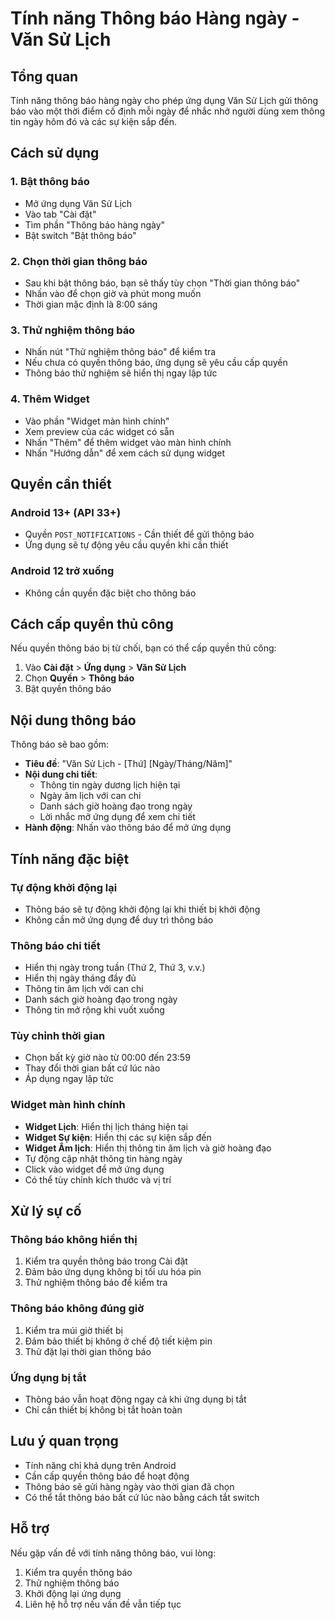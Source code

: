 # Tính năng Thông báo Hàng ngày - Văn Sử Lịch

## Tổng quan

Tính năng thông báo hàng ngày cho phép ứng dụng Văn Sử Lịch gửi thông báo vào một thời điểm cố định mỗi ngày để nhắc nhở người dùng xem thông tin ngày hôm đó và các sự kiện sắp đến.

## Cách sử dụng

### 1. Bật thông báo

-   Mở ứng dụng Văn Sử Lịch
-   Vào tab "Cài đặt"
-   Tìm phần "Thông báo hàng ngày"
-   Bật switch "Bật thông báo"

### 2. Chọn thời gian thông báo

-   Sau khi bật thông báo, bạn sẽ thấy tùy chọn "Thời gian thông báo"
-   Nhấn vào để chọn giờ và phút mong muốn
-   Thời gian mặc định là 8:00 sáng

### 3. Thử nghiệm thông báo

-   Nhấn nút "Thử nghiệm thông báo" để kiểm tra
-   Nếu chưa có quyền thông báo, ứng dụng sẽ yêu cầu cấp quyền
-   Thông báo thử nghiệm sẽ hiển thị ngay lập tức

### 4. Thêm Widget

-   Vào phần "Widget màn hình chính"
-   Xem preview của các widget có sẵn
-   Nhấn "Thêm" để thêm widget vào màn hình chính
-   Nhấn "Hướng dẫn" để xem cách sử dụng widget

## Quyền cần thiết

### Android 13+ (API 33+)

-   Quyền `POST_NOTIFICATIONS` - Cần thiết để gửi thông báo
-   Ứng dụng sẽ tự động yêu cầu quyền khi cần thiết

### Android 12 trở xuống

-   Không cần quyền đặc biệt cho thông báo

## Cách cấp quyền thủ công

Nếu quyền thông báo bị từ chối, bạn có thể cấp quyền thủ công:

1. Vào **Cài đặt** > **Ứng dụng** > **Văn Sử Lịch**
2. Chọn **Quyền** > **Thông báo**
3. Bật quyền thông báo

## Nội dung thông báo

Thông báo sẽ bao gồm:

-   **Tiêu đề**: "Văn Sử Lịch - [Thứ] [Ngày/Tháng/Năm]"
-   **Nội dung chi tiết**:
    -   Thông tin ngày dương lịch hiện tại
    -   Ngày âm lịch với can chi
    -   Danh sách giờ hoàng đạo trong ngày
    -   Lời nhắc mở ứng dụng để xem chi tiết
-   **Hành động**: Nhấn vào thông báo để mở ứng dụng

## Tính năng đặc biệt

### Tự động khởi động lại

-   Thông báo sẽ tự động khởi động lại khi thiết bị khởi động
-   Không cần mở ứng dụng để duy trì thông báo

### Thông báo chi tiết

-   Hiển thị ngày trong tuần (Thứ 2, Thứ 3, v.v.)
-   Hiển thị ngày tháng đầy đủ
-   Thông tin âm lịch với can chi
-   Danh sách giờ hoàng đạo trong ngày
-   Thông tin mở rộng khi vuốt xuống

### Tùy chỉnh thời gian

-   Chọn bất kỳ giờ nào từ 00:00 đến 23:59
-   Thay đổi thời gian bất cứ lúc nào
-   Áp dụng ngay lập tức

### Widget màn hình chính

-   **Widget Lịch**: Hiển thị lịch tháng hiện tại
-   **Widget Sự kiện**: Hiển thị các sự kiện sắp đến
-   **Widget Âm lịch**: Hiển thị thông tin âm lịch và giờ hoàng đạo
-   Tự động cập nhật thông tin hàng ngày
-   Click vào widget để mở ứng dụng
-   Có thể tùy chỉnh kích thước và vị trí

## Xử lý sự cố

### Thông báo không hiển thị

1. Kiểm tra quyền thông báo trong Cài đặt
2. Đảm bảo ứng dụng không bị tối ưu hóa pin
3. Thử nghiệm thông báo để kiểm tra

### Thông báo không đúng giờ

1. Kiểm tra múi giờ thiết bị
2. Đảm bảo thiết bị không ở chế độ tiết kiệm pin
3. Thử đặt lại thời gian thông báo

### Ứng dụng bị tắt

-   Thông báo vẫn hoạt động ngay cả khi ứng dụng bị tắt
-   Chỉ cần thiết bị không bị tắt hoàn toàn

## Lưu ý quan trọng

-   Tính năng chỉ khả dụng trên Android
-   Cần cấp quyền thông báo để hoạt động
-   Thông báo sẽ gửi hàng ngày vào thời gian đã chọn
-   Có thể tắt thông báo bất cứ lúc nào bằng cách tắt switch

## Hỗ trợ

Nếu gặp vấn đề với tính năng thông báo, vui lòng:

1. Kiểm tra quyền thông báo
2. Thử nghiệm thông báo
3. Khởi động lại ứng dụng
4. Liên hệ hỗ trợ nếu vấn đề vẫn tiếp tục
